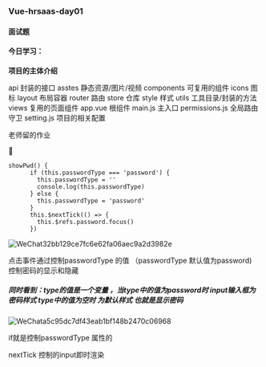### Vue-hrsaas-day01



#### 面试题















#### 今日学习：

**项目的主体介绍**

api  封装的接口  asstes 静态资源/图片/视频  components 可复用的组件   icons 图标  layout 布局容器  router 路由  store 仓库 style 样式 utils 工具目录/封装的方法  views  复用的页面组件  app.vue 根组件 main.js 主入口 permissions.js 全局路由守卫 setting.js 项目的相关配置









老师留的作业



```
showPwd() {
      if (this.passwordType === 'password') {
        this.passwordType = ''
        console.log(this.passwordType)
      } else {
        this.passwordType = 'password'
      }
      this.$nextTick(() => {
        this.$refs.password.focus()
      })
```

![WeChat32bb129ce7fc6e62fa06aec9a2d3982e](/Users/xiaozhang/Library/Containers/com.tencent.xinWeChat/Data/Library/Caches/com.tencent.xinWeChat/2.0b4.0.9/eb3f99890e485d9234df9f5c2a1b3c8e/dragImgTmp/WeChat32bb129ce7fc6e62fa06aec9a2d3982e.png)

点击事件通过控制passwordType 的值 （passwordType 默认值为password) 控制密码的显示和隐藏

##### 同时看到：type的值是一个变量 ，当type中的值为password时 input输入框为密码样式 type中的值为空时 为默认样式 也就是显示密码

![WeChata5c95dc7df43eab1bf148b2470c06968](/Users/xiaozhang/Library/Containers/com.tencent.xinWeChat/Data/Library/Caches/com.tencent.xinWeChat/2.0b4.0.9/eb3f99890e485d9234df9f5c2a1b3c8e/dragImgTmp/WeChata5c95dc7df43eab1bf148b2470c06968.png)

if就是控制passwordType 属性的

nextTick 控制的input即时渲染